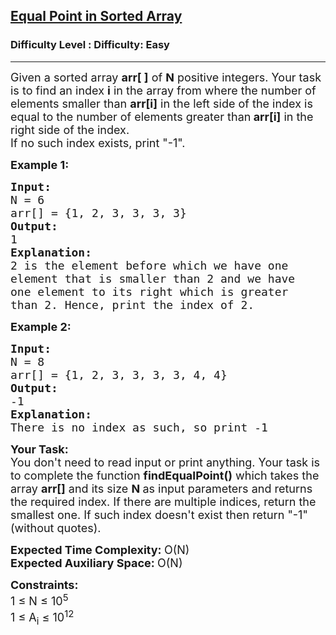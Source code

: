 <h2><a href="https://www.geeksforgeeks.org/problems/equal-point-in-sorted-array0040/1">Equal Point in Sorted Array</a></h2><h3>Difficulty Level : Difficulty: Easy</h3><hr><div class="problems_problem_content__Xm_eO"><p><span style="font-size:18px">Given a sorted array <strong>arr[ ]</strong> of <strong>N</strong> positive integers. Your task is to find an index <strong>i</strong> in the array from where the number of elements smaller than <strong>arr[i]</strong> in the left side of the index&nbsp;is equal to the number of elements&nbsp;greater than<strong> arr[i]</strong> in the right side of the index.<br>
If no such index exists, print "-1".</span></p>

<p><span style="font-size:18px"><strong>Example 1:</strong></span></p>

<pre><span style="font-size:18px"><strong>Input:</strong>
N = 6
arr[] = {1, 2, 3, 3, 3, 3}
<strong>Output:</strong>
1
<strong>Explanation:
</strong>2 is the element before which we have one
element that is smaller than 2 and we have
one element to its right which is greater
than 2. Hence, print the index of 2.</span>
</pre>

<p><span style="font-size:18px"><strong>Example 2:</strong></span></p>

<pre><span style="font-size:18px"><strong>Input:</strong>
N = 8
arr[] = {1, 2, 3, 3, 3, 3, 4, 4}
<strong>Output:</strong>
-1
<strong>Explanation:</strong>
There is no index as such, so print -1</span></pre>

<p><span style="font-size:18px"><strong>Your Task:&nbsp;&nbsp;</strong><br>
You don't need to read input or print anything. Your task is to complete the function&nbsp;<strong>findEqualPoint()</strong>&nbsp;which takes the array <strong>arr[]</strong> and its size <strong>N</strong><strong> </strong>as input parameters&nbsp;and returns the required index. If there are multiple indices, return&nbsp;the smallest one. If such index doesn't exist&nbsp;then return "-1" (without quotes).</span></p>

<p><span style="font-size:18px"><strong>Expected Time Complexity: </strong>O(N)<br>
<strong>Expected Auxiliary Space: </strong>O(N)</span></p>

<p><span style="font-size:18px"><strong>Constraints:</strong><br>
1 ≤ N ≤ 10<sup>5</sup><br>
1 ≤ A<sub>i</sub> ≤ 10<sup>12</sup></span></p>
</div>